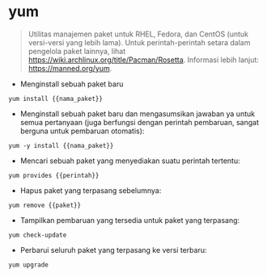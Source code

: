 # yum

> Utilitas manajemen paket untuk RHEL, Fedora, dan CentOS (untuk versi-versi yang lebih lama).
> Untuk perintah-perintah setara dalam pengelola paket lainnya, lihat https://wiki.archlinux.org/title/Pacman/Rosetta.
> Informasi lebih lanjut: https://manned.org/yum.

- Menginstall sebuah paket baru

`yum install {{nama_paket}}`

- Menginstall sebuah paket baru dan mengasumsikan jawaban ya untuk semua pertanyaan (juga berfungsi dengan perintah pembaruan, sangat berguna untuk pembaruan otomatis):

`yum -y install {{nama_paket}}`

- Mencari sebuah paket yang menyediakan suatu perintah tertentu:

`yum provides {{perintah}}`

- Hapus paket yang terpasang sebelumnya:

`yum remove {{paket}}`

- Tampilkan pembaruan yang tersedia untuk paket yang terpasang:

`yum check-update`

- Perbarui seluruh paket yang terpasang ke versi terbaru:

`yum upgrade`
